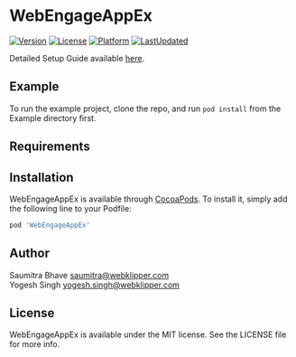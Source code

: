 # WebEngageAppEx

[![Version](https://img.shields.io/cocoapods/v/WebEngageAppEx.svg?style=flat)](http://cocoapods.org/pods/WebEngageAppEx)
[![License](https://img.shields.io/github/license/WebEngage/WebEngageAppEx.svg)](http://cocoapods.org/pods/WebEngageAppEx)
[![Platform](https://img.shields.io/cocoapods/p/WebEngageAppEx.svg?style=flat)](http://cocoapods.org/pods/WebEngageAppEx)
[![LastUpdated](https://img.shields.io/github/last-commit/WebEngage/WebEngageAppEx.svg)](https://cocoapods.org/pods/WebEngageAppEx)

Detailed Setup Guide available [here](https://docs.webengage.com/docs/ios-getting-started).

## Example

To run the example project, clone the repo, and run `pod install` from the Example directory first.

## Requirements

## Installation

WebEngageAppEx is available through [CocoaPods](http://cocoapods.org). To install
it, simply add the following line to your Podfile:

```ruby
pod 'WebEngageAppEx'
```

## Author

Saumitra Bhave saumitra@webklipper.com <br/>
Yogesh Singh yogesh.singh@webklipper.com

## License

WebEngageAppEx is available under the MIT license. See the LICENSE file for more info.
